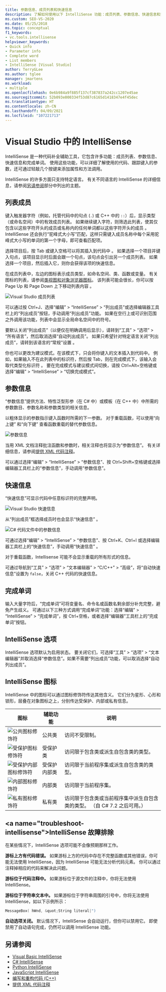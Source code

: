```yaml
---
title: 参数信息、成员列表和快速信息
description: 了解如何使用以下 IntelliSense 功能：成员列表、参数信息、快速信息和完成单词。
ms.custom: SEO-VS-2020
ms.date: 05/25/2018
ms.topic: conceptual
f1_keywords:
- vc.tools.intellisense
helpviewer_keywords:
- Quick info
- Parameter info
- Complete word
- List members
- IntelliSense [Visual Studio]
author: TerryGLee
ms.author: tglee
manager: jmartens
ms.workload:
- multiple
ms.openlocfilehash: 0e6b984a9f885f137cf387837a242cc1207e45ae
ms.sourcegitcommit: 52b093e000334f53d87c6165d1418347e4f45dec
ms.translationtype: HT
ms.contentlocale: zh-CN
ms.lasthandoff: 04/09/2021
ms.locfileid: "107221713"
---
```

# <a name="intellisense-in-visual-studio"></a>Visual Studio 中的 IntelliSense

IntelliSense 是一种代码补全辅助工具，它包含许多功能：成员列表、参数信息、快速信息和完成单词。 使用这些功能，可以详细了解使用的代码、跟踪键入的参数，还可通过轻敲几个按键来添加属性和方法调用。

IntelliSense 的许多方面只支持特定语言。 有关不同语言的 IntelliSense 的详细信息，请参阅[另请参阅](#see-also)部分中列出的主题。

## <a name="list-members"></a>列表成员

键入触发器字符（例如，托管代码中的句点 (`.`) 或 C++ 中的 `::`）后，显示类型（或命名空间）中的有效成员列表。 如果继续键入字符，则筛选此列表，使其仅包含以这些字符开头的成员或名称内的任何单词都以这些字符开头的成员  。 IntelliSense 还会执行“驼峰式大小写”匹配，这样只需键入成员名称中每个采用驼峰式大小写的单词的第一个字母，即可查看匹配项。

选择项目后，按 Tab 或键入空格可以将其插入到代码中  。 如果选择一个项目并键入句点，该项目显示时后面会跟一个句点，该句点会引出另一个成员列表。 如果选择一个项目，然后插入它，则你会获得该项的快速信息。

在成员列表中，左边的图标表示成员类型，如命名空间、类、函数或变量。 有关图标的列表，请参阅[类视图和对象浏览器图标](../ide/class-view-and-object-browser-icons.md)。 该列表可能会很长，你可以按 Page Up 和 Page Down 上下移动列表内容   。

![Visual Studio 成员列表](../ide/media/vs2015_intellisense.png)

可以通过按 Ctrl+J、选择“编辑” > “IntelliSense” > “列出成员”或选择编辑器工具栏上的“列出成员”按钮，手动调用“列出成员”功能。 如果在空行上或可识别范围之外调用该功能，列表中会显示全局命名空间中的符号。

要默认关闭“列出成员”（以便仅在明确调用后显示），请转到“工具” > “选项” > “所有语言”，然后取消选择“自动列出成员”。 如果只希望针对特定语言关闭“列出成员”，请转到该语言的“常规”设置  。

你也可以更改为建议模式。在该模式下，只会将你键入的文本插入到代码中。 例如，如果输入不在此列表中的标识符，然后按 Tab，则在完成模式下，该输入会取代类型化标识符  。 要在完成模式与建议模式间切换，请按 Ctrl+Alt+空格键或选择“编辑” > “IntelliSense” > “切换完成模式”。

## <a name="parameter-info"></a>参数信息

“参数信息”提供方法、特性泛型形参（在 C# 中）或模板（在 C++ 中）中所需的参数数目、参数名称和参数类型的相关信息。

以粗体显示的参数指示键入函数时所需的下一参数。 对于重载函数，可以使用“向上键”  和“向下键”  查看函数重载的替代参数信息。

![参数信息](../ide/media/vs2015_param_info.png)

当用 XML 文档注释批注函数和参数时，相关注释也将显示为“参数信息”。 有关详细信息，请参阅[提供 XML 代码注释](reference/generate-xml-documentation-comments.md)。

可以通过选择“编辑” > “IntelliSense” > “参数信息”、按 Ctrl+Shift+空格键或选择编辑器工具栏上的“参数信息”，手动调用“参数信息”。

## <a name="quick-info"></a>快速信息

“快速信息”可显示代码中任意标识符的完整声明。

![Visual Studio 快速信息](../ide/media/vs2015_quick_info.png)

从“列出成员”框选择成员时也会显示“快速信息”  。

![C&#35; 代码文件中的参数信息](../ide/media/vs2015_paraminfo.png)

可通过选择“编辑” > “IntelliSense” > “参数信息”、按 Ctrl+K、Ctrl+I 或选择编辑器工具栏上的“快速信息”，手动调用“快速信息”       。

对于重载函数，Intellisense 可能不会显示重载的所有形式的信息。

可通过导航到“工具” > “选项” > “文本编辑器” > “C/C++” > “高级”，将“自动快速信息”设置为 `false`，关闭 C++ 代码的快速信息。

## <a name="complete-word"></a>完成单词

输入大量字符后，“完成单词”可将变量名、命令名或函数名剩余部分补充完整，避免产生歧义。 可通过以下三种方式调用“完成单词”功能：选择“编辑” > “IntelliSense” > “完成单词”，按 Ctrl+空格，或者选择“编辑器”工具栏上的“完成单词”按钮。

## <a name="intellisense-options"></a>IntelliSense 选项

IntelliSense 选项默认为启用状态。 要关闭它们，可选择“工具” > “选项” > “文本编辑器”并取消选择“参数信息”。如果不需要“列出成员”功能，可以取消选择“自动列出成员”。

## <a name="intellisense-icons"></a>IntelliSense 图标
IntelliSense 中的图标可以通过图标修饰符传达其他含义。 它们分为星形、心形和锁形，层叠在对象图标之上，分别传达受保护、内部或私有信息。

|    图标    |    辅助功能    |    说明    |
|------------|--------------------------------|------------------------------------------------------------------------------------------------------------------------------------------------------|
| ![公共图标修饰符](../ide/media/intellisensePublicNoModifier.png)       |    公共类    |    访问不受限制。   |
| ![受保护图标修饰符](../ide/media/intellisenseProtectedModifier.png)       |    受保护类    |    访问限于包含类或派生自包含类的类型。    |
| ![受保护内部图标修饰符](../ide/media/intellisenseProtectedInternalModifier.png)       |    受保护内部类    |    访问限于当前程序集或派生自包含类的类型。    |
| ![内部图标修饰符](../ide/media/intellisenseInternalModifier.png)       |    内部类    |    访问限于当前程序集。    |
|![私有图标修饰符](../ide/media/intellisensePrivateModifier.png)        |    私有类    |    访问限于包含类或当前程序集中派生自包含类的类型。 （自 C# 7.2 之后可用。）    |

## <a name="troubleshoot-intellisense&quot;></a>IntelliSense 故障排除

在某些情况下，IntelliSense 选项可能不会像预期那样工作。

**游标上方有代码错误。** 如果游标上方的代码中存在不完整函数或其他错误，你可能无法使用 IntelliSense，因为 IntelliSense 可能无法分析代码元素。 你可以通过注释掉相应的代码来解决此问题。

**游标位于代码注释中。** 如果游标位于源文件的注释中，你将无法使用 IntelliSense。

**游标位于字符串文本中。** 如果游标位于字符串周围的引号中，你将无法使用 IntelliSense，如以下示例所示：

```cpp
MessageBox( hWnd, &quot;String literal|")
```

**自动选项关闭。** 默认情况下，IntelliSense 会自动运行，但你可以禁用它。 即使禁用了自动语句完成，仍然可以调用 IntelliSense 功能。

## <a name="see-also"></a>另请参阅

- [Visual Basic IntelliSense](../ide/visual-basic-specific-intellisense.md)
- [C# IntelliSense](../ide/visual-csharp-intellisense.md)
- [Python IntelliSense](../python/editing-python-code-in-visual-studio.md#intellisense)
- [JavaScript IntelliSense](../ide/javascript-intellisense.md)
- [编写和重构代码 (C++)](/cpp/ide/writing-and-refactoring-code-cpp)
- [提供 XML 代码注释](reference/generate-xml-documentation-comments.md)

